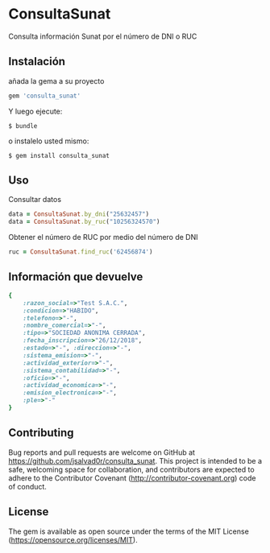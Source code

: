 # ConsultaSunat

Consulta información Sunat por el número de DNI o RUC

## Instalación

añada la gema a su proyecto
```ruby
gem 'consulta_sunat'
```

Y luego ejecute:

    $ bundle

o instalelo usted mismo:

    $ gem install consulta_sunat

## Uso

Consultar datos

```ruby
data = ConsultaSunat.by_dni("25632457")
data = ConsultaSunat.by_ruc("10256324570")
```

Obtener el número de RUC por medio del número de DNI

```ruby
ruc = ConsultaSunat.find_ruc('62456874')
```
## Información que devuelve

```ruby
{
	:razon_social=>"Test S.A.C.",
	:condicion=>"HABIDO", 
	:telefono=>"-", 
	:nombre_comercial=>"-", 
	:tipo=>"SOCIEDAD ANONIMA CERRADA", 
	:fecha_inscripcion=>"26/12/2018", 
	:estado=>"-", :direccion=>"-", 
	:sistema_emision=>"-", 
	:actividad_exterior=>"-", 
	:sistema_contabilidad=>"-", 
	:oficio=>"-", 
	:actividad_economica=>"-", 
	:emision_electronica=>"-", 
	:ple=>"-"
}

```

## Contributing

Bug reports and pull requests are welcome on GitHub at https://github.com/jsalvad0r/consulta_sunat. This project is intended to be a safe, welcoming space for collaboration, and contributors are expected to adhere to the Contributor Covenant (http://contributor-covenant.org) code of conduct.

## License
The gem is available as open source under the terms of the MIT License (https://opensource.org/licenses/MIT).